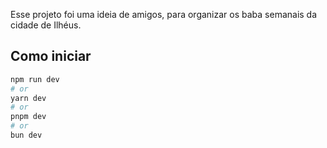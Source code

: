 Esse projeto foi uma ideia de amigos, para organizar os baba semanais da cidade de Ilhéus.

## Como iniciar

```bash
npm run dev
# or
yarn dev
# or
pnpm dev
# or
bun dev
```

